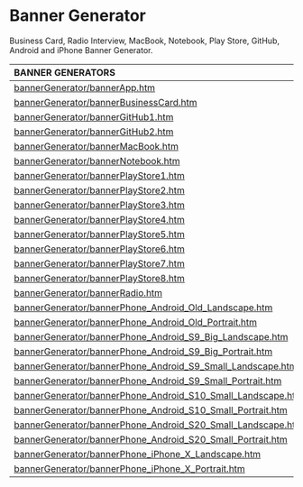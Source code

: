 # Banner Generator

Business Card, Radio Interview, MacBook, Notebook, Play Store, GitHub, Android and iPhone Banner Generator.

| BANNER GENERATORS | 
| :------------ |
| [bannerGenerator/bannerApp.htm](https://lrusso.github.io/bannerGenerator/bannerApp.htm) |
| [bannerGenerator/bannerBusinessCard.htm](https://lrusso.github.io/bannerGenerator/bannerBusinessCard.htm) |
| [bannerGenerator/bannerGitHub1.htm](https://lrusso.github.io/bannerGenerator/bannerGitHub1.htm) |
| [bannerGenerator/bannerGitHub2.htm](https://lrusso.github.io/bannerGenerator/bannerGitHub2.htm) |
| [bannerGenerator/bannerMacBook.htm](https://lrusso.github.io/bannerGenerator/bannerMacBook.htm) |
| [bannerGenerator/bannerNotebook.htm](https://lrusso.github.io/bannerGenerator/bannerNotebook.htm) |
| [bannerGenerator/bannerPlayStore1.htm](https://lrusso.github.io/bannerGenerator/bannerPlayStore1.htm) |
| [bannerGenerator/bannerPlayStore2.htm](https://lrusso.github.io/bannerGenerator/bannerPlayStore2.htm) |
| [bannerGenerator/bannerPlayStore3.htm](https://lrusso.github.io/bannerGenerator/bannerPlayStore3.htm) |
| [bannerGenerator/bannerPlayStore4.htm](https://lrusso.github.io/bannerGenerator/bannerPlayStore4.htm) |
| [bannerGenerator/bannerPlayStore5.htm](https://lrusso.github.io/bannerGenerator/bannerPlayStore5.htm) |
| [bannerGenerator/bannerPlayStore6.htm](https://lrusso.github.io/bannerGenerator/bannerPlayStore6.htm) |
| [bannerGenerator/bannerPlayStore7.htm](https://lrusso.github.io/bannerGenerator/bannerPlayStore7.htm) |
| [bannerGenerator/bannerPlayStore8.htm](https://lrusso.github.io/bannerGenerator/bannerPlayStore8.htm) |
| [bannerGenerator/bannerRadio.htm](https://lrusso.github.io/bannerGenerator/bannerRadio.htm) |
| [bannerGenerator/bannerPhone_Android_Old_Landscape.htm](https://lrusso.github.io/bannerGenerator/bannerPhone_Android_Old_Landscape.htm) |
| [bannerGenerator/bannerPhone_Android_Old_Portrait.htm](https://lrusso.github.io/bannerGenerator/bannerPhone_Android_Old_Portrait.htm) |
| [bannerGenerator/bannerPhone_Android_S9_Big_Landscape.htm](https://lrusso.github.io/bannerGenerator/bannerPhone_Android_S9_Big_Landscape.htm) |
| [bannerGenerator/bannerPhone_Android_S9_Big_Portrait.htm](https://lrusso.github.io/bannerGenerator/bannerPhone_Android_S9_Big_Portrait.htm) |
| [bannerGenerator/bannerPhone_Android_S9_Small_Landscape.htm](https://lrusso.github.io/bannerGenerator/bannerPhone_Android_S9_Small_Landscape.htm) |
| [bannerGenerator/bannerPhone_Android_S9_Small_Portrait.htm](https://lrusso.github.io/bannerGenerator/bannerPhone_Android_S9_Small_Portrait.htm) |
| [bannerGenerator/bannerPhone_Android_S10_Small_Landscape.htm](https://lrusso.github.io/bannerGenerator/bannerPhone_Android_S10_Small_Landscape.htm) |
| [bannerGenerator/bannerPhone_Android_S10_Small_Portrait.htm](https://lrusso.github.io/bannerGenerator/bannerPhone_Android_S10_Small_Portrait.htm) |
| [bannerGenerator/bannerPhone_Android_S20_Small_Landscape.htm](https://lrusso.github.io/bannerGenerator/bannerPhone_Android_S20_Small_Landscape.htm) |
| [bannerGenerator/bannerPhone_Android_S20_Small_Portrait.htm](https://lrusso.github.io/bannerGenerator/bannerPhone_Android_S20_Small_Portrait.htm) |
| [bannerGenerator/bannerPhone_iPhone_X_Landscape.htm](https://lrusso.github.io/bannerGenerator/bannerPhone_iPhone_X_Landscape.htm) |
| [bannerGenerator/bannerPhone_iPhone_X_Portrait.htm](https://lrusso.github.io/bannerGenerator/bannerPhone_iPhone_X_Portrait.htm) |
